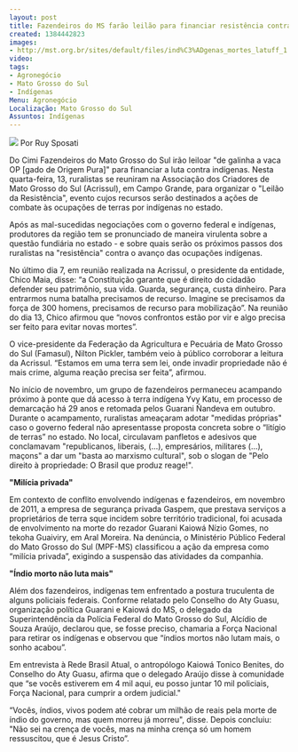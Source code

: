 ```yaml
---
layout: post
title: Fazendeiros do MS farão leilão para financiar resistência contra indígenas
created: 1384442823
images:
- http://mst.org.br/sites/default/files/ind%C3%ADgenas_mortes_latuff_1.JPG
video: 
tags:
- Agronegócio
- Mato Grosso do Sul
- Indígenas
Menu: Agronegócio
Localização: Mato Grosso do Sul
Assuntos: Indígenas
---
```



![](http://mst.org.br/sites/default/files/ind%C3%ADgenas_mortes_latuff_1.JPG)
Por Ruy Sposati

Do Cimi
Fazendeiros do Mato Grosso do Sul irão leiloar "de galinha a vaca OP [gado de Origem Pura]" para financiar a luta contra indígenas. Nesta quarta-feira, 13, ruralistas se reuniram na Associação dos Criadores de Mato Grosso do Sul (Acrissul), em Campo Grande, para organizar o "Leilão da Resistência", evento cujos recursos serão destinados a ações de combate às ocupações de terras por indígenas no estado.


Após as mal-sucedidas negociações com o governo federal e indígenas, produtores da região tem se pronunciado de maneira virulenta sobre a questão fundiária no estado - e sobre quais serão os próximos passos dos ruralistas na "resistência" contra o avanço das ocupações indígenas.


No último dia 7, em reunião realizada na Acrissul, o presidente da entidade, Chico Maia, disse: “a Constituição garante que é direito do cidadão defender seu patrimônio, sua vida. Guarda, segurança, custa dinheiro. Para entrarmos numa batalha precisamos de recurso. Imagine se precisamos da força de 300 homens, precisamos de recurso para mobilização”. Na reunião do dia 13, Chico afirmou que “novos confrontos estão por vir e algo precisa ser feito para evitar novas mortes”.


O vice-presidente da Federação da Agricultura e Pecuária de Mato Grosso do Sul (Famasul), Nilton Pickler, também veio à público corroborar a leitura da Acrissul. “Estamos em uma terra sem lei, onde invadir propriedade não é mais crime, alguma reação precisa ser feita”, afirmou.


No início de novembro, um grupo de fazendeiros permaneceu acampando próximo à ponte que dá acesso à terra indígena Yvy Katu, em processo de demarcação há 29 anos e retomada pelos Guarani Ñandeva em outubro. Durante o acampamento, ruralistas ameaçaram adotar "medidas próprias" caso o governo federal não apresentasse proposta concreta sobre o “litígio de terras” no estado. No local, circulavam panfletos e adesivos que conclamavam "republicanos, liberais, (...), empresários, militares (...), maçons" a dar um "basta ao marxismo cultural", sob o slogan de "Pelo direito à propriedade: O Brasil que produz reage!".


**"Milícia privada"**


Em contexto de conflito envolvendo indígenas e fazendeiros, em novembro de 2011, a empresa de segurança privada Gaspem, que prestava serviços a proprietários de terra sque incidem sobre território tradicional, foi acusada de envolvimento na morte do rezador Guarani Kaiowá Nízio Gomes, no tekoha Guaiviry, em Aral Moreira. Na denúncia, o Ministério Público Federal do Mato Grosso do Sul (MPF-MS) classificou a ação da empresa como “milícia privada”, exigindo a suspensão das atividades da companhia.


**"Índio morto não luta mais"**


Além dos fazendeiros, indígenas tem enfrentado a postura truculenta de alguns policiais federais. Conforme relatado pelo Conselho do Aty Guasu, organização política Guarani e Kaiowá do MS, o delegado da Superintendência da Polícia Federal do Mato Grosso do Sul, Alcídio de Souza Araújo, declarou que, se fosse preciso, chamaria a Força Nacional para retirar os indígenas e observou que “índios mortos não lutam mais, o sonho acabou”.


Em entrevista à Rede Brasil Atual, o antropólogo Kaiowá Tonico Benites, do Conselho do Aty Guasu, afirma que o delegado Araújo disse à comunidade que “se vocês estiverem em 4 mil aqui, eu posso juntar 10 mil policiais, Força Nacional, para cumprir a ordem judicial."


“Vocês, índios, vivos podem até cobrar um milhão de reais pela morte de índio do governo, mas quem morreu já morreu", disse. Depois concluiu: "Não sei na crença de vocês, mas na minha crença só um homem ressuscitou, que é Jesus Cristo”.
